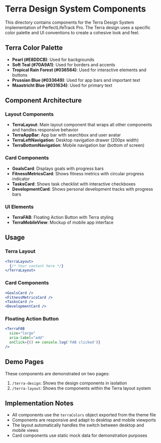 # Terra Design System Components

This directory contains components for the Terra Design System implementation of PerfectLifeTrack Pro. The Terra design uses a specific color palette and UI conventions to create a cohesive look and feel.

## Terra Color Palette

- **Pearl (#E8DDCB)**: Used for backgrounds
- **Soft Teal (#70A9A1)**: Used for borders and accents
- **Tropical Rain Forest (#036564)**: Used for interactive elements and buttons
- **Prussian Blue (#033649)**: Used for app bars and important text
- **Maastricht Blue (#031634)**: Used for primary text

## Component Architecture

### Layout Components

- **TerraLayout**: Main layout component that wraps all other components and handles responsive behavior
- **TerraAppBar**: App bar with searchbox and user avatar
- **TerraLeftNavigation**: Desktop navigation drawer (200px width)
- **TerraBottomNavigation**: Mobile navigation bar (bottom of screen)

### Card Components

- **GoalsCard**: Displays goals with progress bars
- **FitnessMetricsCard**: Shows fitness metrics with circular progress indicator
- **TasksCard**: Shows task checklist with interactive checkboxes
- **DevelopmentCard**: Shows personal development tracks with progress bars

### UI Elements

- **TerraFAB**: Floating Action Button with Terra styling
- **TerraMobileView**: Mockup of mobile app interface

## Usage

### Terra Layout

```jsx
<TerraLayout>
  {/* Your content here */}
</TerraLayout>
```

### Card Components

```jsx
<GoalsCard />
<FitnessMetricsCard />
<TasksCard />
<DevelopmentCard />
```

### Floating Action Button

```jsx
<TerraFAB 
  size="large" 
  aria-label="add" 
  onClick={() => console.log('FAB clicked')}
/>
```

## Demo Pages

These components are demonstrated on two pages:

1. `/terra-design`: Shows the design components in isolation
2. `/terra-layout`: Shows the components within the Terra layout system

## Implementation Notes

- All components use the `terraColors` object exported from the theme file
- Components are responsive and adapt to desktop and mobile viewports
- The layout automatically handles the switch between desktop and mobile views
- Card components use static mock data for demonstration purposes 